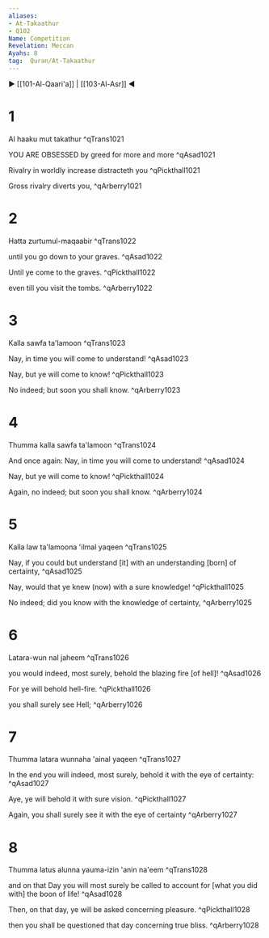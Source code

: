 ```yaml
---
aliases:
- At-Takaathur
- Q102
Name: Competition
Revelation: Meccan
Ayahs: 8
tag:  Quran/At-Takaathur
---
```


▶ [[101-Al-Qaari'a]] | [[103-Al-Asr]] ◀

# 1

Al haaku mut takathur ^qTrans1021


YOU ARE OBSESSED by greed for more and more ^qAsad1021


Rivalry in worldly increase distracteth you ^qPickthall1021


Gross rivalry diverts you, ^qArberry1021

# 2

Hatta zurtumul-maqaabir ^qTrans1022


until you go down to your graves. ^qAsad1022


Until ye come to the graves. ^qPickthall1022


even till you visit the tombs. ^qArberry1022

# 3

Kalla sawfa ta'lamoon ^qTrans1023


Nay, in time you will come to understand! ^qAsad1023


Nay, but ye will come to know! ^qPickthall1023


No indeed; but soon you shall know. ^qArberry1023

# 4

Thumma kalla sawfa ta'lamoon ^qTrans1024


And once again: Nay, in time you will come to understand! ^qAsad1024


Nay, but ye will come to know! ^qPickthall1024


Again, no indeed; but soon you shall know. ^qArberry1024

# 5

Kalla law ta'lamoona 'ilmal yaqeen ^qTrans1025


Nay, if you could but understand [it] with an understanding [born] of certainty, ^qAsad1025


Nay, would that ye knew (now) with a sure knowledge! ^qPickthall1025


No indeed; did you know with the knowledge of certainty, ^qArberry1025

# 6

Latara-wun nal jaheem ^qTrans1026


you would indeed, most surely, behold the blazing fire [of hell]! ^qAsad1026


For ye will behold hell-fire. ^qPickthall1026


you shall surely see Hell; ^qArberry1026

# 7

Thumma latara wunnaha 'ainal yaqeen ^qTrans1027


In the end you will indeed, most surely, behold it with the eye of certainty: ^qAsad1027


Aye, ye will behold it with sure vision. ^qPickthall1027


Again, you shall surely see it with the eye of certainty ^qArberry1027

# 8

Thumma latus alunna yauma-izin 'anin na'eem ^qTrans1028


and on that Day you will most surely be called to account for [what you did with] the boon of life! ^qAsad1028


Then, on that day, ye will be asked concerning pleasure. ^qPickthall1028


then you shall be questioned that day concerning true bliss. ^qArberry1028

